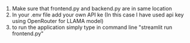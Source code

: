 1) Make sure that frontend.py and backend.py are in same location
2) In your .env file add your own API ke (In this case I have used api key using OpenRouter for LLAMA model)
3) to run the application simply type in command line "streamlit run frontend.py"
